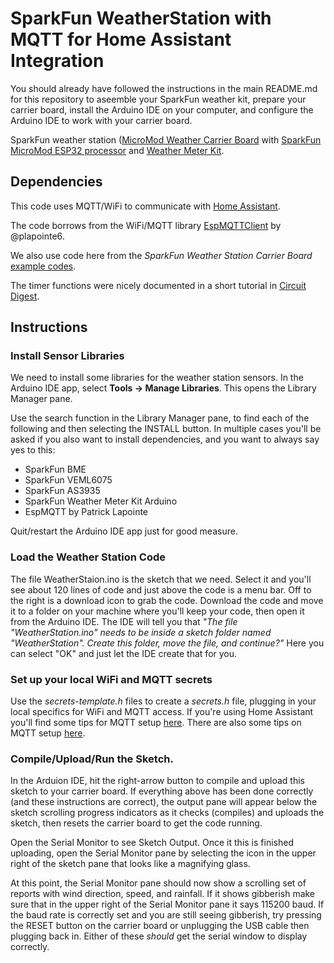 # SparkFun WeatherStation with MQTT for Home Assistant Integration

You should already have followed the instructions in the main README.md
for this repository to aseemble your SparkFun weather kit, prepare
your carrier board, install the Arduino IDE on your computer, and
configure the Arduino IDE to work with your carrier board.

SparkFun weather station
([MicroMod Weather Carrier Board](https://www.sparkfun.com/products/16794)
with
[SparkFun MicroMod ESP32 processor](https://www.sparkfun.com/products/16781)
and
[Weather Meter Kit](https://www.sparkfun.com/products/15901).

## Dependencies

This code uses MQTT/WiFi to communicate with
[Home Assistant](https://www.home-assistant.io/). 

The code borrows from the
WiFi/MQTT library
[EspMQTTClient](https://github.com/plapointe6/EspMQTTClient)
by @plapointe6.

We also use code here from the *SparkFun Weather Station Carrier Board*
[example codes](https://github.com/sparkfun/MicroMod_Weather_Carrier_Board/).

The timer functions were nicely documented in a short tutorial in
[Circuit Digest](https://circuitdigest.com/microcontroller-projects/esp32-timers-and-timer-interrupts).

## Instructions

### Install Sensor Libraries

We need to install some libraries for the weather station sensors.
In the Arduino IDE app, select **Tools -> Manage Libraries**.
This opens the Library Manager pane.

Use the search function in the Library Manager pane, to find
each of the following and then selecting the INSTALL button.
In multiple cases you'll be asked if you also want to install
dependencies, and you want to always say yes to this:
* SparkFun BME
* SparkFun VEML6075
* SparkFun AS3935
* SparkFun Weather Meter Kit Arduino
* EspMQTT by Patrick Lapointe

Quit/restart the Arduino IDE app just for good measure.

### Load the Weather Station Code

The file WeatherStaion.ino is the sketch that we need. Select it and you'll
see about 120 lines of code and just above the code is a menu bar. Off to the
right is a download icon to grab the code. Download the code and move it to
a folder on your machine where you'll keep your code, then open it from
the Arduino IDE. The IDE will tell you that
*"The file "WeatherStation.ino" needs to be inside a sketch
folder named "WeatherStation".  Create this folder, move the file,
and continue?"*
Here you can select "OK" and just let the IDE create that for you.

### Set up your local WiFi and MQTT secrets

Use the *secrets-template.h* files to create a *secrets.h* file,
plugging in your local specifics for WiFi and MQTT access. If you're
using Home Assistant you'll find some tips for MQTT setup 
[here](https://github.com/cecat/UtilityWatchMQTT/tree/main/HASS).
There are also some tips on MQTT setup 
[here](https://github.com/cecat/Lake-Watch).

### Compile/Upload/Run the Sketch.

In the Arduion IDE, hit the right-arrow button to compile and upload this
sketch to your carrier board. If everything above has been done correctly
(and these instructions are correct), the output pane will appear below
the sketch scrolling progress indicators as it checks (compiles) and
uploads the sketch, then resets the carrier board to get the code running. 

Open the Serial Monitor to see Sketch Output. Once it this is finished
uploading, open the Serial Monitor pane by selecting the icon in the
upper right of the sketch pane that looks like a magnifying glass.

At this point, the Serial Monitor pane should now show a scrolling
set of reports with wind direction, speed, and rainfall.  If it shows
gibberish make sure that in the upper right of the Serial Monitor pane
it says 115200 baud.  If the baud rate is correctly set and you are
still seeing gibberish, try pressing the RESET button on the carrier board
or unplugging the USB cable then plugging back in.  Either of these
*should* get the serial window to display correctly.

